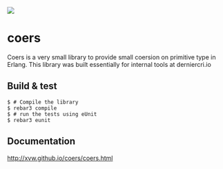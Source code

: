 ![](https://travis-ci.org/xvw/coers.svg?branch=master)

coers
=====

Coers is a very small library to provide small coersion
on primitive type in Erlang. This library was built
essentially for internal tools at derniercri.io

Build & test
-----
    $ # Compile the library
    $ rebar3 compile
    $ # run the tests using eUnit
    $ rebar3 eunit


Documentation
--------
<http://xvw.github.io/coers/coers.html>
